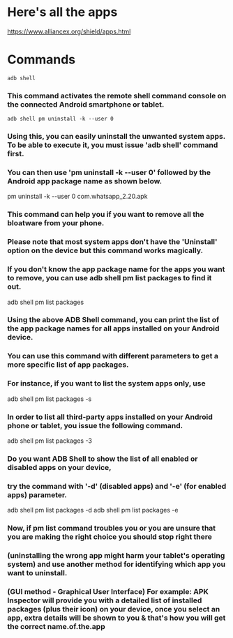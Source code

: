 # Here's all the apps
https://www.alliancex.org/shield/apps.html
# Commands
```adb shell```
### This command activates the remote shell command console on the connected Android smartphone or tablet.
```adb shell pm uninstall -k --user 0```
### Using this, you can easily uninstall the unwanted system apps. To be able to execute it, you must issue 'adb shell' command first.
### You can then use 'pm uninstall -k --user 0' followed by the Android app package name as shown below.
pm uninstall -k --user 0 com.whatsapp_2.20.apk
### This command can help you if you want to remove all the bloatware from your phone.
### Please note that most system apps don't have the 'Uninstall' option on the device but this command works magically.
### If you don't know the app package name for the apps you want to remove, you can use adb shell pm list packages to find it out.
adb shell pm list packages
### Using the above ADB Shell command, you can print the list of the app package names for all apps installed on your Android device.
### You can use this command with different parameters to get a more specific list of app packages.
### For instance, if you want to list the system apps only, use
adb shell pm list packages -s
### In order to list all third-party apps installed on your Android phone or tablet, you issue the following command.
adb shell pm list packages -3
### Do you want ADB Shell to show the list of all enabled or disabled apps on your device,
### try the command with '-d' (disabled apps) and '-e' (for enabled apps) parameter.
adb shell pm list packages -d
adb shell pm list packages -e
### Now, if pm list command troubles you or you are unsure that you are making the right choice you should stop right there
### (uninstalling the wrong app might harm your tablet's operating system) and use another method for identifying which app you want to uninstall.
### (GUI method - Graphical User Interface) For example: APK Inspector will provide you with a detailed list of installed packages (plus their icon) on your device, once you select an app, extra details will be shown to you & that's how you will get the correct name.of.the.app
